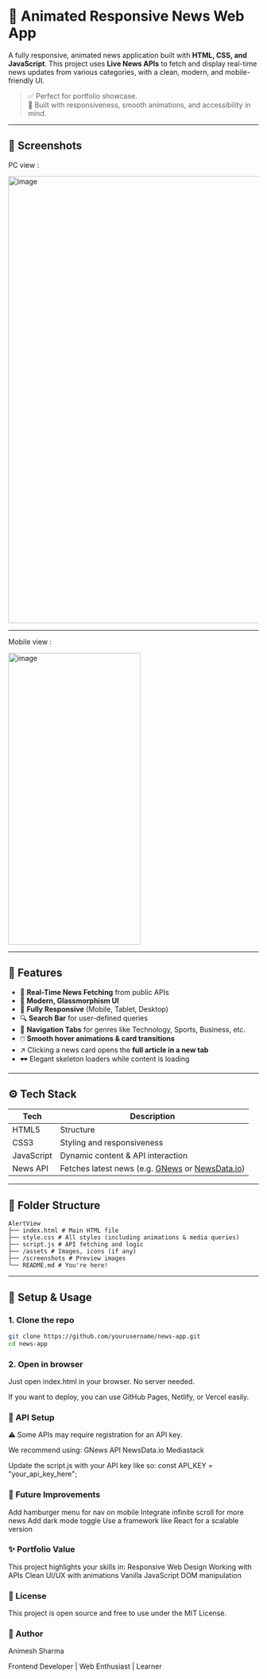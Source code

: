 # 📰 Animated Responsive News Web App

A fully responsive, animated news application built with **HTML, CSS, and JavaScript**. This project uses **Live News APIs** to fetch and display real-time news updates from various categories, with a clean, modern, and mobile-friendly UI.

> ✅ Perfect for portfolio showcase.  
> 📱 Built with responsiveness, smooth animations, and accessibility in mind.

---

## 📸 Screenshots
PC view : 

<img width="1894" height="899" alt="image" src="https://github.com/user-attachments/assets/375a564f-5edb-4dc3-9ed6-b761514d67e6" />

--- 
Mobile view : 

<img width="266" height="587" alt="image" src="https://github.com/user-attachments/assets/7506a883-85d7-466c-a180-12c70227d5c2" />



---

## 🚀 Features

- 🔄 **Real-Time News Fetching** from public APIs
- 🎨 **Modern, Glassmorphism UI**
- 📱 **Fully Responsive** (Mobile, Tablet, Desktop)
- 🔍 **Search Bar** for user-defined queries
- 🧭 **Navigation Tabs** for genres like Technology, Sports, Business, etc.
- 🖱️ **Smooth hover animations & card transitions**
- ↗️ Clicking a news card opens the **full article in a new tab**
- 🕶️ Elegant skeleton loaders while content is loading

---

## ⚙️ Tech Stack

| Tech | Description |
|------|-------------|
| HTML5 | Structure |
| CSS3 | Styling and responsiveness |
| JavaScript | Dynamic content & API interaction |
| News API | Fetches latest news (e.g. [GNews](https://gnews.io) or [NewsData.io](https://newsdata.io)) |

---

## 📁 Folder Structure
```
AlertView
├── index.html # Main HTML file
├── style.css # All styles (including animations & media queries)
├── script.js # API fetching and logic
├── /assets # Images, icons (if any)
├── /screenshots # Preview images 
└── README.md # You're here!
```


---

## 🔧 Setup & Usage

### 1. Clone the repo

```bash
git clone https://github.com/yourusername/news-app.git
cd news-app
```
### 2. Open in browser
Just open index.html in your browser. No server needed.

If you want to deploy, you can use GitHub Pages, Netlify, or Vercel easily.

### 🔑 API Setup
⚠️ Some APIs may require registration for an API key.

We recommend using:
GNews API
NewsData.io
Mediastack

Update the script.js with your API key like so:
const API_KEY = "your_api_key_here";

### 🙌 Future Improvements
Add hamburger menu for nav on mobile
Integrate infinite scroll for more news
Add dark mode toggle
Use a framework like React for a scalable version

### ✨ Portfolio Value
This project highlights your skills in:
Responsive Web Design
Working with APIs
Clean UI/UX with animations
Vanilla JavaScript DOM manipulation

### 📜 License
This project is open source and free to use under the MIT License.

### 👤 Author
Animesh Sharma

Frontend Developer | Web Enthusiast | Learner

